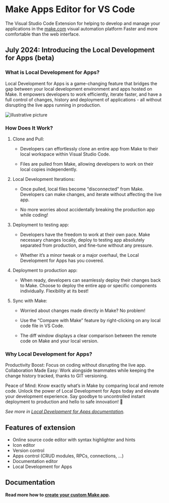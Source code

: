 Make Apps Editor for VS Code
============================

The Visual Studio Code Extension for helping to develop and manage your applications in the [make.com](make.com) visual automation platform
Faster and more comfortable than the web interface.

## July 2024: Introducing the Local Development for Apps (beta)

### What is Local Development for Apps?

Local Development for Apps is a game-changing feature that bridges the gap between your local development environment and apps hosted on Make. It empowers developers to work efficiently, iterate faster, and have a full control of changes, history and deployment of applications - all without disrupting the live apps running in production.

<img src="https://github.com/integromat/vscode-apps-sdk/blob/development/resources/readme/localdev/banner-developers.jpg?raw=true" style="max-width: 100%; display: block; margin: 1em 0;" alt="illustrative picture" />

### How Does It Work?

1. Clone and Pull:

   - Developers can effortlessly clone an entire app from Make to their local workspace within Visual Studio Code.

   - Files are pulled from Make, allowing developers to work on their local copies independently.

2. Local Development Iterations:

   - Once pulled, local files become “disconnected” from Make. Developers can make changes, and iterate without affecting the live app.

   - No more worries about accidentally breaking the production app while coding!

3. Deployment to testing app:

   - Developers have the freedom to work at their own pace. Make necessary changes locally, deploy to testing app absolutely separated from production, and fine-tune without any pressure.

   - Whether it’s a minor tweak or a major overhaul, the Local Development for Apps has you covered.

4. Deployment to production app:

   - When ready, developers can seamlessly deploy their changes back to Make.
Choose to deploy the entire app or specific components individually. Flexibility at its best!

5. Sync with Make:

   - Worried about changes made directly in Make? No problem!

   - Use the “Compare with Make” feature by right-clicking on any local code file in VS Code.

   - The diff window displays a clear comparison between the remote code on Make and your local version.

### Why Local Development for Apps?

Productivity Boost: Focus on coding without disrupting the live app.
Collaboration Made Easy: Work alongside teammates while keeping the change history tracked, thanks to GIT versioning.

Peace of Mind: Know exactly what’s in Make by comparing local and remote code.
Unlock the power of Local Development for Apps today and elevate your development experience. Say goodbye to uncontrolled instant deployment to production and hello to safe innovation! 🚀

_See more in [Local Development for Apps documentation](https://github.com/integromat/vscode-apps-sdk/blob/development/README-local-development-for-apps.md)._

## Features of extension

- Online source code editor with syntax highlighter and hints
- Icon editor
- Version control
- Apps control (CRUD modules, RPCs, connections, ...)
- Documentation editor
- Local Development for Apps

## Documentation

**Read more how to [create your custom Make app](https://docs.integromat.com/apps/).**
